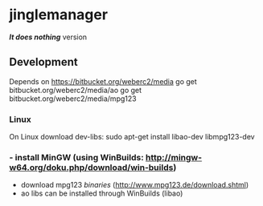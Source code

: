 # jinglemanager

***It does nothing*** version

## Development
Depends on https://bitbucket.org/weberc2/media
go get bitbucket.org/weberc2/media/ao
go get bitbucket.org/weberc2/media/mpg123

### Linux
On Linux download dev-libs: sudo apt-get install libao-dev libmpg123-dev

### - install MinGW (using WinBuilds: http://mingw-w64.org/doku.php/download/win-builds)
 - download mpg123 *binaries* (http://www.mpg123.de/download.shtml)
 - ao libs can be installed through WinBuilds (libao)
